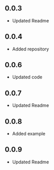 ## 0.0.3

* Updated Readme

## 0.0.4

* Added repository

## 0.0.6

* Updated code

## 0.0.7

* Updated Readme

## 0.0.8

* Added example

## 0.0.9

* Updated Readme